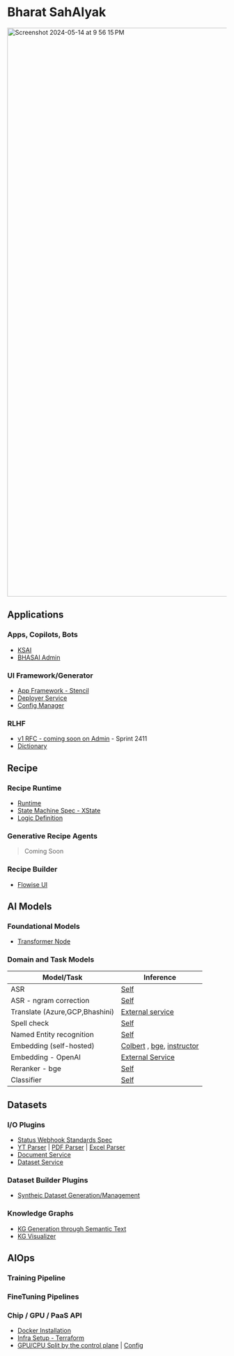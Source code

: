 # Bharat SahAIyak

<img width="1304" alt="Screenshot 2024-05-14 at 9 56 15 PM" src="https://github.com/BharatSahAIyak/issues/assets/7413816/7ea7ce19-8e7e-405d-8220-42649c617c37">

## Applications

### Apps, Copilots, Bots
- [KSAI](https://github.com/BharatSahAIyak/KISAI-bot)
- [BHASAI Admin](https://github.com/BharatSahAIyak/admin)

### UI Framework/Generator

- [App Framework - Stencil](https://github.com/SamagraX-Stencil/stencil-ui/)
- [Deployer Service](https://github.com/BharatSahAIyak/deployer)
- [Config Manager](https://github.com/BharatSahAIyak/deployer/tree/dev/src/modules/external-config)

### RLHF
- [v1 RFC - coming soon on Admin](https://github.com/BharatSahAIyak/ai-tools/issues/25) - Sprint 2411
- [Dictionary]()

## Recipe

### Recipe Runtime

- [Runtime](https://github.com/BharatSahAIyak/orchestrator)
- [State Machine Spec - XState](https://stately.ai/docs/xstate)
- [Logic Definition](https://github.com/BharatSahAIyak/orchestrator/blob/dev/src/xstate/xstate.factory.ts)

### Generative Recipe Agents
> Coming Soon

### Recipe Builder
- [Flowise UI](https://github.com/BharatSahAIyak/flowise)

## AI Models

### Foundational Models
- [Transformer Node]()

### Domain and Task Models
| Model/Task                | Inference   |
|-------------------------------|---------|
| ASR                           | [Self](https://github.com/BharatSahAIyak/ai-tools/tree/dev/src/asr/fairseq_mms) |
| ASR - ngram correction               | [Self](https://github.com/BharatSahAIyak/ai-tools/tree/dev/src/spell_check/kenlm/local) |
| Translate (Azure,GCP,Bhashini)  | [External service](https://github.com/BharatSahAIyak/ai-tools/tree/dev/src/text_translation/) | 
| Spell check | [Self](https://github.com/BharatSahAIyak/spellcheck/blob/dev/spellcheck/app.py)| 
| Named Entity recognition               | [Self](https://github.com/BharatSahAIyak/ai-tools/tree/dev/src/ner/agri_ner_akai)| 
| Embedding (self-hosted)     | [Colbert](https://github.com/BharatSahAIyak/ai-tools/tree/dev/src/embeddings/colbert/local) , [bge](https://github.com/BharatSahAIyak/ai-tools/tree/dev/src/embeddings/bge-small/local), [instructor](https://github.com/BharatSahAIyak/ai-tools/tree/dev/src/embeddings/instructor)| 
| Embedding - OpenAI                         | [External Service](https://github.com/BharatSahAIyak/ai-tools/tree/dev/src/embeddings/openai)|
| Reranker - bge                      | [Self](https://github.com/BharatSahAIyak/ai-tools/tree/dev/src/rerankers/bge_base/local)| 
| Classifier | [Self](https://github.com/BharatSahAIyak/ai-tools/tree/dev/src/text_classification) | 

## Datasets

### I/O Plugins
- [Status Webhook Standards Spec](https://github.com/BharatSahAIyak/standards/issues/13)
- [YT Parser](https://github.com/BharatSahAIyak/yt-parser) | [PDF Parser](https://github.com/BharatSahAIyak/pdf-parser) | [Excel Parser](https://github.com/BharatSahAIyak/excel-parser)
- [Document Service](https://github.com/BharatSahAIyak/document-service)
- [Dataset Service](https://github.com/BharatSahAIyak/dataset-service)

### Dataset Builder Plugins
- [Syntheic Dataset Generation/Management](https://github.com/BharatSahAIyak/autotune)

### Knowledge Graphs
- [KG Generation through Semantic Text](https://github.com/BharatSahAIyak/knowledge-graph/tree/main-ts)
- [KG Visualizer](https://github.com/BharatSahAIyak/kg-markdown-enhancer)

## AIOps

### Training Pipeline

### FineTuning Pipelines

### Chip / GPU / PaaS API

- [Docker Installation](https://github.com/BharatSahAIyak/docker-bhasai)
- [Infra Setup - Terraform](https://github.com/BharatSahAIyak/infra)
- [GPU/CPU Split by the control plane](https://github.com/BharatSahAIyak/docker-bhasai/blob/dev/ai-tools/generate.sh) | [Config](https://github.com/BharatSahAIyak/ai-tools/blob/dev/config.json)

